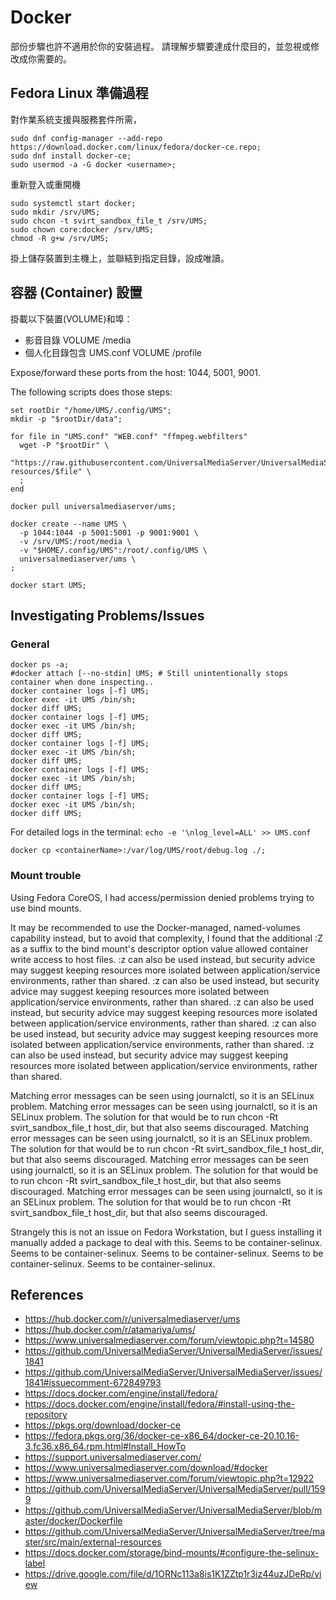 # Docker

部份步驟也許不適用於你的安裝過程。  請理解步驟要達成什麼目的，並忽視或修改成你需要的。

## Fedora Linux 準備過程

對作業系統支援與服務套件所需，

```
sudo dnf config-manager --add-repo https://download.docker.com/linux/fedora/docker-ce.repo;
sudo dnf install docker-ce;
sudo usermod -a -G docker <username>;
```

重新登入或重開機

```
sudo systemctl start docker;
sudo mkdir /srv/UMS;
sudo chcon -t svirt_sandbox_file_t /srv/UMS;
sudo chown core:docker /srv/UMS;
chmod -R g+w /srv/UMS;
```

掛上儲存裝置到主機上，並聯結到指定目錄，設成唯讀。

## 容器 (Container) 設置

掛載以下裝置(VOLUME)和埠：
- 影音目錄 VOLUME /media
- 個人化目錄包含 UMS.conf VOLUME /profile

Expose/forward these ports from the host: 1044, 5001, 9001.

The following scripts does those steps:
```
set rootDir "/home/UMS/.config/UMS";
mkdir -p "$rootDir/data";
​
for file in "UMS.conf" "WEB.conf" "ffmpeg.webfilters"
  wget -P "$rootDir" \
    "https://raw.githubusercontent.com/UniversalMediaServer/UniversalMediaServer/master/src/main/external-resources/$file" \
  ;
end
​
docker pull universalmediaserver/ums;
​
docker create --name UMS \
  -p 1044:1044 -p 5001:5001 -p 9001:9001 \
  -v /srv/UMS:/root/media \
  -v "$HOME/.config/UMS":/root/.config/UMS \
  universalmediaserver/ums \
;
​
docker start UMS;
```

## Investigating Problems/Issues

### General

```
docker ps -a;
#docker attach [--no-stdin] UMS; # Still unintentionally stops container when done inspecting..
docker container logs [-f] UMS;
docker exec -it UMS /bin/sh;
docker diff UMS;
docker container logs [-f] UMS;
docker exec -it UMS /bin/sh;
docker diff UMS;
docker container logs [-f] UMS;
docker exec -it UMS /bin/sh;
docker diff UMS;
docker container logs [-f] UMS;
docker exec -it UMS /bin/sh;
docker diff UMS;
docker container logs [-f] UMS;
docker exec -it UMS /bin/sh;
docker diff UMS;
```

For detailed logs in the terminal: `echo -e '\nlog_level=ALL' >> UMS.conf`

```
docker cp <containerName>:/var/log/UMS/root/debug.log ./;
```

### Mount trouble

Using Fedora CoreOS, I had access/permission denied problems trying to use bind mounts.

It may be recommended to use the Docker-managed, named-volumes capability instead, but to avoid that complexity, I found that the additional :Z as a suffix to the bind mount's descriptor option value allowed container write access to host files. :z can also be used instead, but security advice may suggest keeping resources more isolated between application/service environments, rather than shared. :z can also be used instead, but security advice may suggest keeping resources more isolated between application/service environments, rather than shared. :z can also be used instead, but security advice may suggest keeping resources more isolated between application/service environments, rather than shared. :z can also be used instead, but security advice may suggest keeping resources more isolated between application/service environments, rather than shared. :z can also be used instead, but security advice may suggest keeping resources more isolated between application/service environments, rather than shared.

Matching error messages can be seen using journalctl, so it is an SELinux problem. Matching error messages can be seen using journalctl, so it is an SELinux problem. The solution for that would be to run chcon -Rt svirt_sandbox_file_t host_dir, but that also seems discouraged. Matching error messages can be seen using journalctl, so it is an SELinux problem. The solution for that would be to run chcon -Rt svirt_sandbox_file_t host_dir, but that also seems discouraged. Matching error messages can be seen using journalctl, so it is an SELinux problem. The solution for that would be to run chcon -Rt svirt_sandbox_file_t host_dir, but that also seems discouraged. Matching error messages can be seen using journalctl, so it is an SELinux problem. The solution for that would be to run chcon -Rt svirt_sandbox_file_t host_dir, but that also seems discouraged.

Strangely this is not an issue on Fedora Workstation, but I guess installing it manually added a package to deal with this. Seems to be container-selinux. Seems to be container-selinux. Seems to be container-selinux. Seems to be container-selinux. Seems to be container-selinux.

## References

- https://hub.docker.com/r/universalmediaserver/ums
- https://hub.docker.com/r/atamariya/ums/
- https://www.universalmediaserver.com/forum/viewtopic.php?t=14580
- https://github.com/UniversalMediaServer/UniversalMediaServer/issues/1841
- https://github.com/UniversalMediaServer/UniversalMediaServer/issues/1841#issuecomment-672849793
- https://docs.docker.com/engine/install/fedora/
- https://docs.docker.com/engine/install/fedora/#install-using-the-repository
- https://pkgs.org/download/docker-ce
- https://fedora.pkgs.org/36/docker-ce-x86_64/docker-ce-20.10.16-3.fc36.x86_64.rpm.html#Install_HowTo
- https://support.universalmediaserver.com/
- https://www.universalmediaserver.com/download/#docker
- https://www.universalmediaserver.com/forum/viewtopic.php?t=12922
- https://github.com/UniversalMediaServer/UniversalMediaServer/pull/1599
- https://github.com/UniversalMediaServer/UniversalMediaServer/blob/master/docker/Dockerfile
- https://github.com/UniversalMediaServer/UniversalMediaServer/tree/master/src/main/external-resources
- https://docs.docker.com/storage/bind-mounts/#configure-the-selinux-label
- https://drive.google.com/file/d/1ORNc113a8is1K1ZZtp1r3iz44uzJDeRp/view
